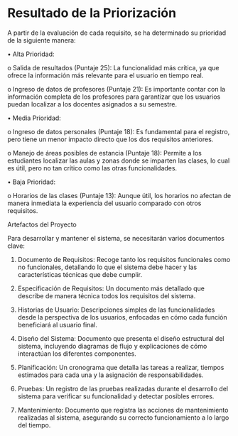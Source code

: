 # Resultado de la Priorización

A partir de la evaluación de cada requisito, se ha determinado su prioridad de la siguiente manera:

•	Alta Prioridad:

o	Salida de resultados (Puntaje 25): La funcionalidad más crítica, ya que ofrece la información más relevante para el usuario en tiempo real.

o	Ingreso de datos de profesores (Puntaje 21): Es importante contar con la información completa de los profesores para garantizar que los usuarios puedan localizar a los docentes asignados a su semestre.

•	Media Prioridad:

o	Ingreso de datos personales (Puntaje 18): Es fundamental para el registro, pero tiene un menor impacto directo que los dos requisitos anteriores.

o	Manejo de áreas posibles de estancia (Puntaje 18): Permite a los estudiantes localizar las aulas y zonas donde se imparten las clases, lo cual es útil, pero no tan crítico como las otras funcionalidades.

•	Baja Prioridad:

o	Horarios de las clases (Puntaje 13): Aunque útil, los horarios no afectan de manera inmediata la experiencia del usuario comparado con otros requisitos.

Artefactos del Proyecto

Para desarrollar y mantener el sistema, se necesitarán varios documentos clave:

1.	Documento de Requisitos: Recoge tanto los requisitos funcionales como no funcionales, detallando lo que el sistema debe hacer y las características técnicas que debe cumplir.

2.	Especificación de Requisitos: Un documento más detallado que describe de manera técnica todos los requisitos del sistema.

3.	Historias de Usuario: Descripciones simples de las funcionalidades desde la perspectiva de los usuarios, enfocadas en cómo cada función beneficiará al usuario final.

4.	Diseño del Sistema: Documento que presenta el diseño estructural del sistema, incluyendo diagramas de flujo y explicaciones de cómo interactúan los diferentes componentes.

5.	Planificación: Un cronograma que detalla las tareas a realizar, tiempos estimados para cada una y la asignación de responsabilidades.

6.	Pruebas: Un registro de las pruebas realizadas durante el desarrollo del sistema para verificar su funcionalidad y detectar posibles errores.

7.	Mantenimiento: Documento que registra las acciones de mantenimiento realizadas al sistema, asegurando su correcto funcionamiento a lo largo del tiempo.



